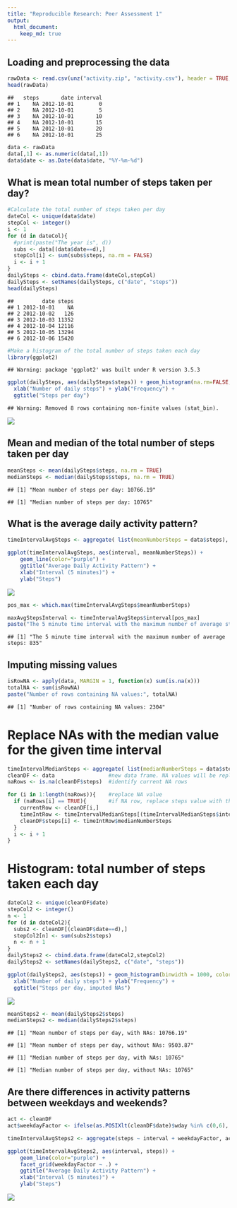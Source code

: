 ```yaml
---
title: "Reproducible Research: Peer Assessment 1"
output: 
  html_document:
    keep_md: true
---
```





## Loading and preprocessing the data

```r
rawData <- read.csv(unz("activity.zip", "activity.csv"), header = TRUE, stringsAsFactors = FALSE)
head(rawData)
```

```
##   steps       date interval
## 1    NA 2012-10-01        0
## 2    NA 2012-10-01        5
## 3    NA 2012-10-01       10
## 4    NA 2012-10-01       15
## 5    NA 2012-10-01       20
## 6    NA 2012-10-01       25
```

```r
data <- rawData
data[,1] <- as.numeric(data[,1])
data$date <- as.Date(data$date, "%Y-%m-%d")
```
## What is mean total number of steps taken per day?

```r
#Calculate the total number of steps taken per day
dateCol <- unique(data$date)
stepCol <- integer()
i <- 1
for (d in dateCol){
  #print(paste("The year is", d))
  subs <- data[(data$date==d),]
  stepCol[i] <- sum(subs$steps, na.rm = FALSE)
  i <- i + 1
}
dailySteps <- cbind.data.frame(dateCol,stepCol)
dailySteps <- setNames(dailySteps, c("date", "steps"))
head(dailySteps)
```

```
##         date steps
## 1 2012-10-01    NA
## 2 2012-10-02   126
## 3 2012-10-03 11352
## 4 2012-10-04 12116
## 5 2012-10-05 13294
## 6 2012-10-06 15420
```

```r
#Make a histogram of the total number of steps taken each day
library(ggplot2)
```

```
## Warning: package 'ggplot2' was built under R version 3.5.3
```

```r
ggplot(dailySteps, aes(dailySteps$steps)) + geom_histogram(na.rm=FALSE, binwidth = 1000, color="blue", fill="purple") +
  xlab("Number of daily steps") + ylab("Frequency") +
  ggtitle("Steps per day")
```

```
## Warning: Removed 8 rows containing non-finite values (stat_bin).
```

![](PA1_template_files/figure-html/unnamed-chunk-2-1.png)<!-- -->
## Mean and median of the total number of steps taken per day

```r
meanSteps <- mean(dailySteps$steps, na.rm = TRUE)
medianSteps <- median(dailySteps$steps, na.rm = TRUE)
```

```
## [1] "Mean number of steps per day: 10766.19"
```

```
## [1] "Median number of steps per day: 10765"
```

## What is the average daily activity pattern?

```r
timeIntervalAvgSteps <- aggregate( list(meanNumberSteps = data$steps), by = list(interval = data$interval), mean, na.rm = TRUE)

ggplot(timeIntervalAvgSteps, aes(interval, meanNumberSteps)) +
    geom_line(color="purple") +
    ggtitle("Average Daily Activity Pattern") +
    xlab("Interval (5 minutes)") +
    ylab("Steps")
```

![](PA1_template_files/figure-html/unnamed-chunk-5-1.png)<!-- -->

```r
pos_max <- which.max(timeIntervalAvgSteps$meanNumberSteps)

maxAvgStepsInterval <- timeIntervalAvgSteps$interval[pos_max]
paste("The 5 minute time interval with the maximum number of average steps:", maxAvgStepsInterval)
```

```
## [1] "The 5 minute time interval with the maximum number of average steps: 835"
```

## Imputing missing values

```r
isRowNA <- apply(data, MARGIN = 1, function(x) sum(is.na(x)))
totalNA <- sum(isRowNA)
paste("Number of rows containing NA values:", totalNA)
```

```
## [1] "Number of rows containing NA values: 2304"
```

# Replace NAs with the median value for the given time interval

```r
timeIntervalMedianSteps <- aggregate( list(medianNumberSteps = data$steps), by = list(interval = data$interval), median, na.rm = TRUE)
cleanDF <- data                 #new data frame. NA values will be replaced
naRows <- is.na(cleanDF$steps)  #identify current NA rows

for (i in 1:length(naRows)){    #replace NA value
  if (naRows[i] == TRUE){       #if NA row, replace steps value with the median number of steps for the given time interval
    currentRow <- cleanDF[i,]
    timeIntRow <- timeIntervalMedianSteps[(timeIntervalMedianSteps$interval == currentRow$interval),]
    cleanDF$steps[i] <- timeIntRow$medianNumberSteps
  }
  i <- i + 1
}
```
# Histogram: total number of steps taken each day

```r
dateCol2 <- unique(cleanDF$date)
stepCol2 <- integer()
n <- 1
for (d in dateCol2){
  subs2 <- cleanDF[(cleanDF$date==d),]
  stepCol2[n] <- sum(subs2$steps)
  n <- n + 1
}
dailySteps2 <- cbind.data.frame(dateCol2,stepCol2)
dailySteps2 <- setNames(dailySteps2, c("date", "steps"))

ggplot(dailySteps2, aes(steps)) + geom_histogram(binwidth = 1000, color="blue", fill="green") +
  xlab("Number of daily steps") + ylab("Frequency") +
  ggtitle("Steps per day, imputed NAs")
```

![](PA1_template_files/figure-html/unnamed-chunk-9-1.png)<!-- -->

```r
meanSteps2 <- mean(dailySteps2$steps)
medianSteps2 <- median(dailySteps2$steps)
```

```
## [1] "Mean number of steps per day, with NAs: 10766.19"
```

```
## [1] "Mean number of steps per day, without NAs: 9503.87"
```

```
## [1] "Median number of steps per day, with NAs: 10765"
```

```
## [1] "Median number of steps per day, without NAs: 10765"
```

## Are there differences in activity patterns between weekdays and weekends?

```r
act <- cleanDF
act$weekdayFactor <- ifelse(as.POSIXlt(cleanDF$date)$wday %in% c(0,6), 'weekend', 'weekday')

timeIntervalAvgSteps2 <- aggregate(steps ~ interval + weekdayFactor, act, mean)

ggplot(timeIntervalAvgSteps2, aes(interval, steps)) +
    geom_line(color="purple") +
    facet_grid(weekdayFactor ~ .) +
    ggtitle("Average Daily Activity Pattern") +
    xlab("Interval (5 minutes)") +
    ylab("Steps")
```

![](PA1_template_files/figure-html/unnamed-chunk-11-1.png)<!-- -->

